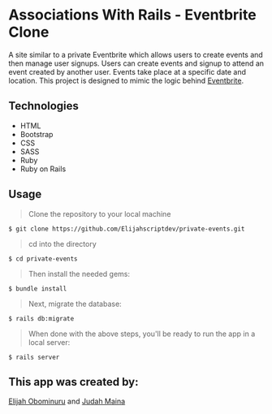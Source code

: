 # Associations With Rails - Eventbrite Clone

A site similar to a private Eventbrite which allows users to create events and then manage user signups. Users can create events and signup to attend an event created by another user. Events take place at a specific date and location. This project is designed to mimic the logic behind [Eventbrite](https://www.https:/www.eventbrite.com/).


## Technologies

- HTML
- Bootstrap
- CSS
- SASS
- Ruby
- Ruby on Rails

## Usage

> Clone the repository to your local machine

```
$ git clone https://github.com/Elijahscriptdev/private-events.git
```

> cd into the directory

```
$ cd private-events
```

> Then install the needed gems:

```
$ bundle install
```

> Next, migrate the database:

```
$ rails db:migrate
```

> When done with the above steps, you'll be ready to run the app in a local server:

```
$ rails server
```
## This app was created by:
[Elijah Obominuru](https://github.com/Elijahscriptdev) and [Judah Maina](https://github.com/JayKowski)
